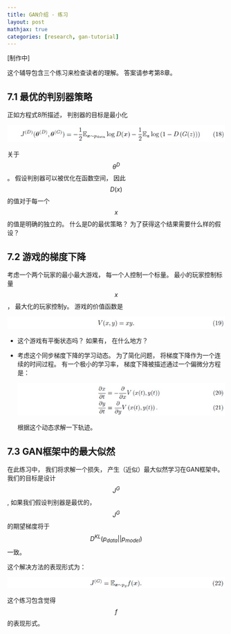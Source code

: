 ```yaml
---
title: GAN介绍 - 练习
layout: post
mathjax: true
categories: [research, gan-tutorial]
---
```


[制作中]

这个辅导包含三个练习来检查读者的理解。 答案请参考第8章。

## 7.1 最优的判别器策略

正如方程式8所描述， 判别器的目标是最小化

![Equation 18](/images/201705/10/eq18.jpg)

关于$$\theta^{D}$$。 假设判别器可以被优化在函数空间， 因此$$D(x)$$的值对于每一个$$x$$的值是明确的独立的。 
什么是D的最优策略？ 为了获得这个结果需要什么样的假设？

## 7.2 游戏的梯度下降

考虑一个两个玩家的最小最大游戏， 每一个人控制一个标量。 
最小的玩家控制标量$$x$$， 最大化的玩家控制y。
游戏的价值函数是

![Equation 19](/images/201705/10/eq19.jpg)

* 这个游戏有平衡状态吗？ 如果有， 在什么地方？
* 考虑这个同步梯度下降的学习动态。 为了简化问题， 将梯度下降作为一个连续的时间过程。 有一个极小的学习率， 梯度下降被描述通过一个偏微分方程是：

  ![Equation 20, 21](/images/201705/10/eq20.jpg)

  根据这个动态求解一下轨迹。

## 7.3 GAN框架中的最大似然

在此练习中， 我们将求解一个损失， 产生（近似）最大似然学习在GAN框架中。 我们的目标是设计$$J^{G}$$, 如果我们假设判别器是最优的， $$J^{G}$$的期望梯度将于$$D^{KL}(p_{data}||p_{model})$$一致。

这个解决方法的表现形式为：

![Equation 22](/images/201705/10/eq22.jpg)

这个练习包含觉得$$f$$的表现形式。

